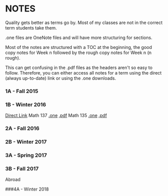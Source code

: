 # NOTES

Quality gets better as terms go by.
Most of my classes are not in the correct term students take them.

.one files are OneNote files and will have more structuring for sections.

Most of the notes are structured with a TOC at the beginning, 
the good copy notes for Week n followed by the rough copy notes for Week n (n rough).

This can get confusing in the .pdf files as the headers aren't so easy to follow. 
Therefore, you can either access all notes for a term using the direct (always up-to-date) link 
or using the .one downloads.

### 1A - Fall 2015


### 1B - Winter 2016

[Direct Link](https://1drv.ms/u/s!AmDkogMdOs_erlvQA6Y40fKM2gG-)
Math 137 [.one](/notes/Math137.zip) [.pdf](/notes/Math137.pdf)
Math 135 [.one](/notes/Math135.zip) [.pdf](/notes/Math135.pdf)

### 2A - Fall 2016


### 2B - Winter 2017


### 3A - Spring 2017


### 3B - Fall 2017

Abroad


###4A - Winter 2018


